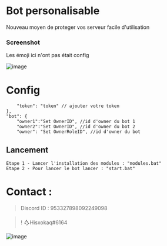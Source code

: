 # Bot personalisable

Nouveau moyen de proteger vos serveur facile d'utilisation 

### Screenshot

Les émoji ici n'ont pas était config

![image](https://media.discordapp.net/attachments/1058647101996802120/1077539238930813008/image.png)

# Config

        "token": "token" // ajouter votre token 
    },
    "bot": { 
        "owner1":"Set OwnerID", //id d'owner du bot 1 
        "owner2":"Set OwnerID", //id d'owner du bot 2
        "owner": "Set OwnerRoleID", //id d'owner du bot

## Lancement 
```
Etape 1 - Lancer l'installation des modules : "modules.bat"
Etape 2 - Pour lancer le bot lancer : "start.bat"
```

# Contact : 
> Discord ID : 953327898092249098

> ! 𒋝Hisxokaq#6164                     


![image](https://images-ext-1.discordapp.net/external/Pbrc3mRjME76YmYgYHSQgP6rOI5PSrTkew_AJ6maWV0/%3Fsize%3D4096/https/cdn.discordapp.com/banners/953327898092249098/0e85b2c850f0f8ddd3b86d8eba880644.png)
